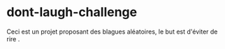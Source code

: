 # dont-laugh-challenge
Ceci est un projet proposant des blagues aléatoires, le but est d'éviter de rire .
